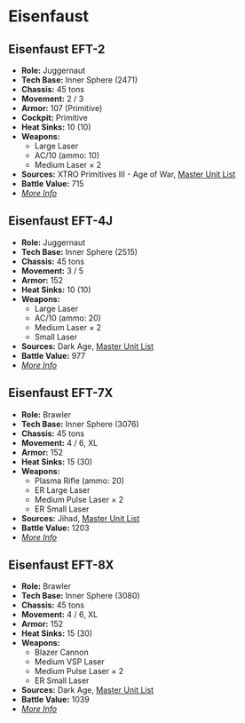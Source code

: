 # Eisenfaust
## Eisenfaust EFT-2
- **Role:** Juggernaut
- **Tech Base:** Inner Sphere (2471)
- **Chassis:** 45 tons
- **Movement:** 2 / 3
- **Armor:** 107 (Primitive)
- **Cockpit:** Primitive
- **Heat Sinks:** 10 (10)
- **Weapons:**
  - Large Laser
  - AC/10 (ammo: 10)
  - Medium Laser × 2
- **Sources:** XTRO Primitives III - Age of War, [Master Unit List](http://masterunitlist.info/Unit/Details/5618/eisenfaust-eft-2)
- **Battle Value:** 715
- [*More Info*](eisenfaust/eisenfaust_eft-2.md)

## Eisenfaust EFT-4J
- **Role:** Juggernaut
- **Tech Base:** Inner Sphere (2515)
- **Chassis:** 45 tons
- **Movement:** 3 / 5
- **Armor:** 152
- **Heat Sinks:** 10 (10)
- **Weapons:**
  - Large Laser
  - AC/10 (ammo: 20)
  - Medium Laser × 2
  - Small Laser
- **Sources:** Dark Age, [Master Unit List](http://masterunitlist.info/Unit/Details/944/eisenfaust-eft-4j)
- **Battle Value:** 977
- [*More Info*](eisenfaust/eisenfaust_eft-4j.md)

## Eisenfaust EFT-7X
- **Role:** Brawler
- **Tech Base:** Inner Sphere (3076)
- **Chassis:** 45 tons
- **Movement:** 4 / 6, XL
- **Armor:** 152
- **Heat Sinks:** 15 (30)
- **Weapons:**
  - Plasma Rifle (ammo: 20)
  - ER Large Laser
  - Medium Pulse Laser × 2
  - ER Small Laser
- **Sources:** Jihad, [Master Unit List](http://masterunitlist.info/Unit/Details/945/eisenfaust-eft-7x)
- **Battle Value:** 1203
- [*More Info*](eisenfaust/eisenfaust_eft-7x.md)

## Eisenfaust EFT-8X
- **Role:** Brawler
- **Tech Base:** Inner Sphere (3080)
- **Chassis:** 45 tons
- **Movement:** 4 / 6, XL
- **Armor:** 152
- **Heat Sinks:** 15 (30)
- **Weapons:**
  - Blazer Cannon
  - Medium VSP Laser
  - Medium Pulse Laser × 2
  - ER Small Laser
- **Sources:** Dark Age, [Master Unit List](http://masterunitlist.info/Unit/Details/946/eisenfaust-eft-8x)
- **Battle Value:** 1039
- [*More Info*](eisenfaust/eisenfaust_eft-8x.md)

